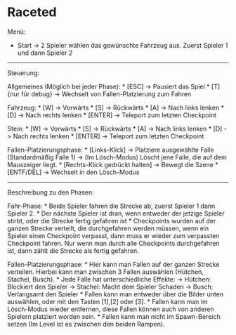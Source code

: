 # Raceted

Menü:

* Start -> 2 Spieler wählen das gewünschte Fahrzeug aus.
		   Zuerst Spieler 1 und dann Spieler 2

******************************

Steuerung:

Allgemeines (Möglich bei jeder Phase):
	* [ESC] -> Pausiert das Spiel
	* [T] {nur für debug} -> Wechselt von Fallen-Platzierung zum Fahren

Fahrzeug:
	* [W] -> Vorwärts
	* [S] -> Rückwärts
	* [A] -> Nach links lenken
	* [D] -> Nach rechts lenken
	* [ENTER] -> Teleport zum letzten Checkpoint
	
Stein:
	* [W] -> Vorwärts
	* [S] -> Rückwärts
	* [A] -> Nach links lenken
	* [D] -> Nach rechts lenken
	* [ENTER] -> Teleport zum letzten Checkpoint
	
Fallen-Platzierungsphase:
	* [Links-Klick] -> Platziere ausgewählte Falle (Standardmäßig Falle 1)
					-> (Im Lösch-Modus) Löscht jene Falle, die auf dem Mauszeiger liegt.
	* [Rechts-Klick gedrückt halten] -> Bewegt die Szene
	* [ENTF/DEL] -> Wechselt in den Lösch-Modus
	
******************************************
	
Beschreibung zu den Phasen:

Fahr-Phase:
	* Beide Spieler fahren die Strecke ab, zuerst Spieler 1 dann Spieler 2.
	* Der nächste Spieler ist dran, wenn entweder der jetzige Spieler stirbt, oder die Strecke fertig gefahren ist
	* Checkpoints wurden auf der ganzen Strecke verteilt, die durchgefahren werden müssen, wenn ein Spieler einen Checkpoint verpasst, dann muss er
	  wieder zum verpassten Checkpoint fahren. Nur wenn man durch alle Checkpoints durchgefahren ist, dann zählt die Strecke als fertig gefahren.
	  
Fallen-Platzierungsphase:
	* Hier kann man Fallen auf der ganzen Strecke verteilen. Hierbei kann man zwischen 3 Fallen auswählen (Hütchen, Stachel, Busch).
	* Jede Falle hat unterschiedliche Effekte:
		-> Hütchen: Blockiert den Spieler
		-> Stachel: Macht dem Spieler Schaden
		-> Busch: Verlangsamt den Spieler
	* Fallen kann man entweder über die Bilder unten auswählen, oder mit den Tasten [1],[2] oder [3].
	* Fallen kann man im Lösch-Modus wieder entfernen, diese Fallen können auch von anderen Spielern platziert worden sein.
	* Fallen kann man nicht im Spawn-Bereich setzen (Im Level ist es zwischen den beiden Rampen).